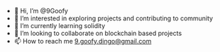 - 👋 Hi, I’m @9Goofy
- 👀 I’m interested in exploring projects and contributing to community
- 🌱 I’m currently learning solidity
- 💞️ I’m looking to collaborate on blockchain based projects
- 📫 How to reach me 9.goofy.dingo@gmail.com

<!---
9Goofy/9Goofy is a ✨ special ✨ repository because its `README.md` (this file) appears on your GitHub profile.
You can click the Preview link to take a look at your changes.
--->
